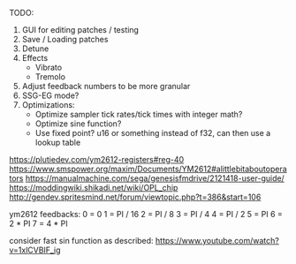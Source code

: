 TODO:
1. GUI for editing patches / testing
1. Save / Loading patches
1. Detune
1. Effects
    - Vibrato
    - Tremolo
1. Adjust feedback numbers to be more granular
1. SSG-EG mode?
1. Optimizations:
    - Optimize sampler tick rates/tick times with integer math?
    - Optimize sine function?
    - Use fixed point? u16 or something instead of f32, can then use a lookup table 


https://plutiedev.com/ym2612-registers#reg-40
https://www.smspower.org/maxim/Documents/YM2612#alittlebitaboutoperators
https://manualmachine.com/sega/genesisfmdrive/2121418-user-guide/
https://moddingwiki.shikadi.net/wiki/OPL_chip
http://gendev.spritesmind.net/forum/viewtopic.php?t=386&start=106

ym2612 feedbacks:
0 = 0
1 = PI / 16
2 = PI / 8
3 = PI / 4
4 = PI / 2
5 = PI
6 = 2 * PI
7 = 4 * PI

consider fast sin function as described:
https://www.youtube.com/watch?v=1xlCVBIF_ig